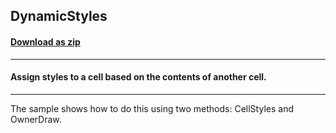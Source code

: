 ## DynamicStyles
#### [Download as zip](https://grapecity.github.io/DownGit/#/home?url=https://github.com/GrapeCity/ComponentOne-WinForms-Samples/tree/master/NetFramework\FlexGrid\VB\DynamicStyles)
____
#### Assign styles to a cell based on the contents of another cell.
____
The sample shows how to do this using two methods: CellStyles and OwnerDraw.
